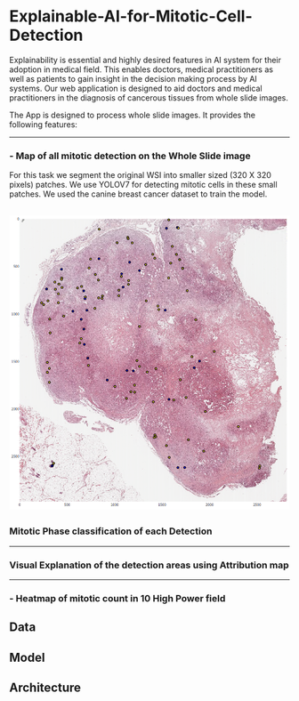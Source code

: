 # Explainable-AI-for-Mitotic-Cell-Detection

Explainability is essential and highly desired features in AI system for their adoption in medical field. This enables doctors, medical practitioners as well as patients to gain insight in the decision making process by AI systems. Our web application is designed to aid doctors and medical practitioners in the diagnosis of cancerous tissues from whole slide images.

The App is designed to process whole slide images. It provides the following features:

---

### - Map of all mitotic detection on the Whole Slide image

For this task we segment the original WSI into smaller sized (320 X 320 pixels) patches. We use YOLOV7 for detecting mitotic cells in these small patches. We used the canine breast cancer dataset to train the model.

![Alt text](./images/detections_on_WSI.png?raw=true "Mitotic Detection Map")
---

### Mitotic Phase classification of each Detection



---

### Visual Explanation of the detection areas using Attribution map


---

### - Heatmap of mitotic count in 10 High Power field



## Data




## Model




## Architecture

